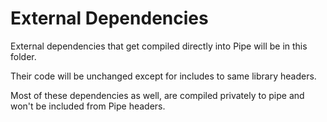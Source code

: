# External Dependencies

External dependencies that get compiled directly into Pipe will be in this folder.

Their code will be unchanged except for includes to same library headers.

Most of these dependencies as well, are compiled privately to pipe and won't be included from Pipe headers.


